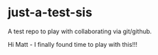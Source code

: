# just-a-test-sis

A test repo to play with collaborating via git/github.


Hi Matt - I finally found time to play with this!!!
